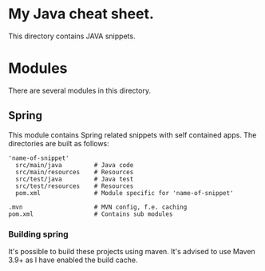 # My Java cheat sheet.
This directory contains JAVA snippets.

# Modules
There are several modules in this directory. 

## Spring
This module contains Spring related snippets with self contained apps. The directories are built as follows: 
```
'name-of-snippet'
  src/main/java         # Java code
  src/main/resources    # Resources 
  src/test/java         # Java test
  src/test/resources    # Resources
  pom.xml               # Module specific for 'name-of-snippet'

.mvn                    # MVN config, f.e. caching  
pom.xml                 # Contains sub modules  
```

### Building spring
It's possible to build these projects using maven. It's advised to use Maven 3.9+ as I have enabled the build cache.
